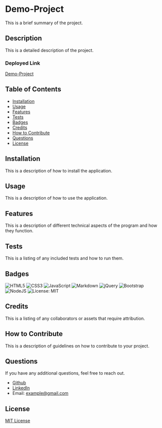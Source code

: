 # Demo-Project
This is a brief summary of the project.

## Description
This is a detailed description of the project.

### Deployed Link
[Demo-Project](https://examplename.github.io/Demo-Project/)

## Table of Contents
- [Installation](#installation)
- [Usage](#usage)
- [Features](#features)
- [Tests](#tests)
- [Badges](#badges)
- [Credits](#credits)
- [How to Contribute](#how-to-contribute)
- [Questions](#questions)
- [License](#license)

## Installation
This is a description of how to install the application.

## Usage
This is a description of how to use the application.

## Features
This is a description of different technical aspects of the program and how they function.

## Tests
This is a listing of any included tests and how to run them.

## Badges
![HTML5](https://img.shields.io/badge/html5-%23E34F26.svg?style=for-the-badge&logo=html5&logoColor=white) ![CSS3](https://img.shields.io/badge/css3-%231572B6.svg?style=for-the-badge&logo=css3&logoColor=white) ![JavaScript](https://img.shields.io/badge/javascript-%23323330.svg?style=for-the-badge&logo=javascript&logoColor=%23F7DF1E) ![Markdown](https://img.shields.io/badge/markdown-%23000000.svg?style=for-the-badge&logo=markdown&logoColor=white) ![jQuery](https://img.shields.io/badge/jquery-%230769AD.svg?style=for-the-badge&logo=jquery&logoColor=white) ![Bootstrap](https://img.shields.io/badge/bootstrap-%23563D7C.svg?style=for-the-badge&logo=bootstrap&logoColor=white) ![NodeJS](https://img.shields.io/badge/node.js-6DA55F?style=for-the-badge&logo=node.js&logoColor=white) ![License: MIT](https://img.shields.io/badge/License-MIT-yellow.svg)
## Credits
This is a listing of any collaborators or assets that require attribution.

## How to Contribute
This is a description of guidelines on how to contribute to your project.

## Questions
If you have any additional questions, feel free to reach out.
- [Github](https://github.com/ExampleName)
- [LinkedIn](https://www.linkedin.com/in/example-name/)
- Email: example@gmail.com

## License
[MIT License](https://opensource.org/licenses/MIT)

